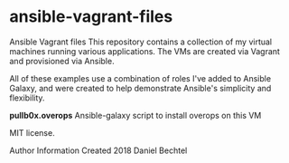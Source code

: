 # ansible-vagrant-files
Ansible Vagrant files
This repository contains a collection of my virtual machines running various applications. The VMs are created via Vagrant and provisioned via Ansible.


All of these examples use a combination of roles I've added to Ansible Galaxy, and were created to help demonstrate Ansible's simplicity and flexibility.

**pullb0x.overops**  Ansible-galaxy script to install overops on this VM

MIT license.

Author Information
Created 2018 Daniel Bechtel

